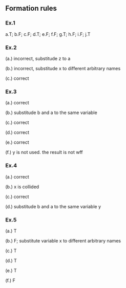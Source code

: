 ## Formation rules

### Ex.1

a.T; b.F; c.F; d.T; e.F; f.F; g.T; h.F; i.F; j.T

### Ex.2

(a.) incorrect, substitude z to a

(b.) incorrect, substitude x to different arbitrary names

(c.) correct

### Ex.3

(a.) correct

(b.) substitude b and a to the same variable

(c.) correct

(d.) correct

(e.) correct

(f.) y is not used. the result is not wff

### Ex.4

(a.) correct

(b.) x is collided

(c.) correct

(d.) substitude b and a to the same variable y

### Ex.5

(a.) T

(b.) F; substitute variable x to different arbitrary names

(c.) T

(d.) T

(e.) T

(f.) F
